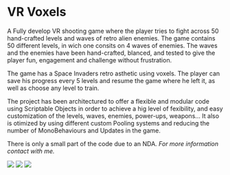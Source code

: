 VR Voxels
===============

A Fully develop VR shooting game where the player tries to fight across 50 hand-crafted levels and waves of retro alien enemies.
The game contains 50 different levels, in wich one consits on 4 waves of enemies. The waves and the enemies have been hand-crafted,
blanced, and tested to give the player fun, engagement and challenge without frustration.

The game has a Space Invaders retro asthetic using voxels. The player can save his progress every 5 levels and resume the game where he
left it, as well as choose any level to train.

The project has been architectured to offer a flexible and modular code using Scriptable Objects in order to achieve a hig level of
fexibility, and easy customization of the levels, waves, enemies, power-ups, weapons... It also is otimized by using different custom
Pooling systems and reducing the number of MonoBehaviours and Updates in the game.

There is only a small part of the code due to an NDA. *For more information contact with me.*


![](https://i.imgur.com/yClJ2Mw.png)
![](https://i.imgur.com/FYfmv2f.png)
![](https://i.imgur.com/NnC6r36.png)
